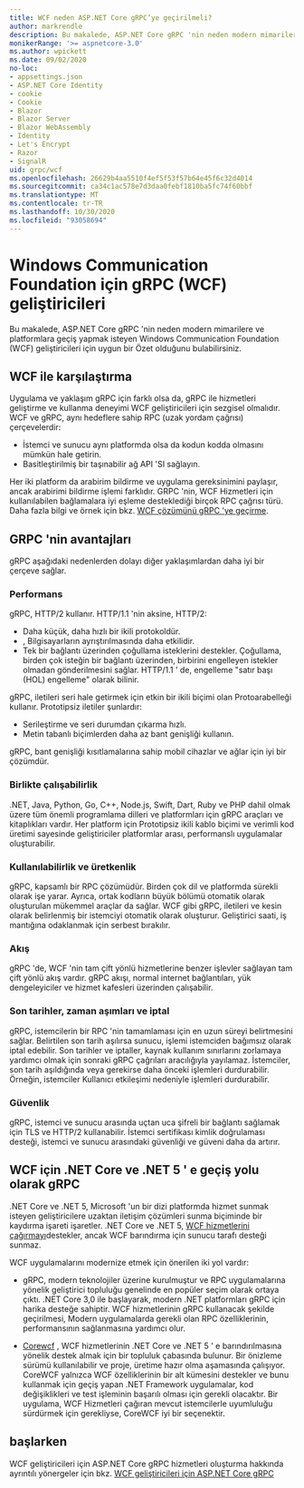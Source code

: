 ```yaml
---
title: WCF neden ASP.NET Core gRPC’ye geçirilmeli?
author: markrendle
description: Bu makalede, ASP.NET Core gRPC 'nin neden modern mimarilere ve platformlara geçiş yapmak isteyen Windows Communication Foundation (WCF) geliştiricileri için uygun bir Özet olduğunu bulabilirsiniz.
monikerRange: '>= aspnetcore-3.0'
ms.author: wpickett
ms.date: 09/02/2020
no-loc:
- appsettings.json
- ASP.NET Core Identity
- cookie
- Cookie
- Blazor
- Blazor Server
- Blazor WebAssembly
- Identity
- Let's Encrypt
- Razor
- SignalR
uid: grpc/wcf
ms.openlocfilehash: 26629b4aa5510f4ef5f53f57b64e45f6c32d4014
ms.sourcegitcommit: ca34c1ac578e7d3daa0febf1810ba5fc74f60bbf
ms.translationtype: MT
ms.contentlocale: tr-TR
ms.lasthandoff: 10/30/2020
ms.locfileid: "93058694"
---
```

# <a name="grpc-for-windows-communication-foundation-wcf-developers"></a>Windows Communication Foundation için gRPC (WCF) geliştiricileri

Bu makalede, ASP.NET Core gRPC 'nin neden modern mimarilere ve platformlara geçiş yapmak isteyen Windows Communication Foundation (WCF) geliştiricileri için uygun bir Özet olduğunu bulabilirsiniz.

## <a name="comparison-to-wcf"></a>WCF ile karşılaştırma

Uygulama ve yaklaşım gRPC için farklı olsa da, gRPC ile hizmetleri geliştirme ve kullanma deneyimi WCF geliştiricileri için sezgisel olmalıdır. WCF ve gRPC, aynı hedeflere sahip RPC (uzak yordam çağrısı) çerçevelerdir:

* İstemci ve sunucu aynı platformda olsa da kodun kodda olmasını mümkün hale getirin.
* Basitleştirilmiş bir taşınabilir ağ API 'SI sağlayın.

Her iki platform da arabirim bildirme ve uygulama gereksinimini paylaşır, ancak arabirimi bildirme işlemi farklıdır. GRPC 'nin, WCF Hizmetleri için kullanılabilen bağlamalara iyi eşleme desteklediği birçok RPC çağrısı türü. Daha fazla bilgi ve örnek için bkz. [WCF çözümünü gRPC 'ye geçirme](/dotnet/architecture/grpc-for-wcf-developers/migrate-wcf-to-grpc).

## <a name="benefits-of-grpc"></a>GRPC 'nin avantajları

gRPC aşağıdaki nedenlerden dolayı diğer yaklaşımlardan daha iyi bir çerçeve sağlar.

### <a name="performance"></a>Performans

gRPC, HTTP/2 kullanır. HTTP/1.1 'nin aksine, HTTP/2:

* Daha küçük, daha hızlı bir ikili protokoldür.
* , Bilgisayarların ayrıştırılmasında daha etkilidir.
* Tek bir bağlantı üzerinden çoğullama isteklerini destekler. Çoğullama, birden çok isteğin bir bağlantı üzerinden, birbirini engelleyen istekler olmadan gönderilmesini sağlar. HTTP/1.1 ' de, engelleme "satır başı (HOL) engelleme" olarak bilinir.

gRPC, iletileri seri hale getirmek için etkin bir ikili biçimi olan Protoarabelleği kullanır. Prototipsiz iletiler şunlardır:
* Serileştirme ve seri durumdan çıkarma hızlı.
* Metin tabanlı biçimlerden daha az bant genişliği kullanın. 

gRPC, bant genişliği kısıtlamalarına sahip mobil cihazlar ve ağlar için iyi bir çözümdür.

### <a name="interoperability"></a>Birlikte çalışabilirlik

.NET, Java, Python, Go, C++, Node.js, Swift, Dart, Ruby ve PHP dahil olmak üzere tüm önemli programlama dilleri ve platformları için gRPC araçları ve kitaplıkları vardır. Her platform için Prototipsiz ikili kablo biçimi ve verimli kod üretimi sayesinde geliştiriciler platformlar arası, performanslı uygulamalar oluşturabilir.

### <a name="usability-and-productivity"></a>Kullanılabilirlik ve üretkenlik

gRPC, kapsamlı bir RPC çözümüdür. Birden çok dil ve platformda sürekli olarak işe yarar. Ayrıca, ortak kodların büyük bölümü otomatik olarak oluşturulan mükemmel araçlar da sağlar. WCF gibi gRPC, iletileri ve kesin olarak belirlenmiş bir istemciyi otomatik olarak oluşturur. Geliştirici saati, iş mantığına odaklanmak için serbest bırakılır.

### <a name="streaming"></a>Akış

gRPC 'de, WCF 'nin tam çift yönlü hizmetlerine benzer işlevler sağlayan tam çift yönlü akış vardır. gRPC akışı, normal internet bağlantıları, yük dengeleyiciler ve hizmet kafesleri üzerinden çalışabilir.

### <a name="deadlines-timeouts-and-cancellation"></a>Son tarihler, zaman aşımları ve iptal

gRPC, istemcilerin bir RPC 'nin tamamlaması için en uzun süreyi belirtmesini sağlar. Belirtilen son tarih aşılırsa sunucu, işlemi istemciden bağımsız olarak iptal edebilir. Son tarihler ve iptaller, kaynak kullanım sınırlarını zorlamaya yardımcı olmak için sonraki gRPC çağrıları aracılığıyla yayılamaz. İstemciler, son tarih aşıldığında veya gerekirse daha önceki işlemleri durdurabilir. Örneğin, istemciler Kullanıcı etkileşimi nedeniyle işlemleri durdurabilir.

### <a name="security"></a>Güvenlik

gRPC, istemci ve sunucu arasında uçtan uca şifreli bir bağlantı sağlamak için TLS ve HTTP/2 kullanabilir. İstemci sertifikası kimlik doğrulaması desteği, istemci ve sunucu arasındaki güvenliği ve güveni daha da artırır.

## <a name="grpc-as-a-migration-path-for-wcf-to-net-core-and-net-5"></a>WCF için .NET Core ve .NET 5 ' e geçiş yolu olarak gRPC

.NET Core ve .NET 5, Microsoft 'un bir dizi platformda hizmet sunmak isteyen geliştiricilere uzaktan iletişim çözümleri sunma biçiminde bir kaydırma işareti işaretler. .NET Core ve .NET 5, [WCF hizmetlerini çağırmayı](/dotnet/core/additional-tools/wcf-web-service-reference-guide)destekler, ancak WCF barındırma için sunucu tarafı desteği sunmaz.

WCF uygulamalarını modernize etmek için önerilen iki yol vardır:

* gRPC, modern teknolojiler üzerine kurulmuştur ve RPC uygulamalarına yönelik geliştirici topluluğu genelinde en popüler seçim olarak ortaya çıktı. .NET Core 3,0 ile başlayarak, modern .NET platformları gRPC için harika desteğe sahiptir. WCF hizmetlerinin gRPC kullanacak şekilde geçirilmesi, Modern uygulamalarda gerekli olan RPC özelliklerinin, performansının sağlanmasına yardımcı olur.

* [Corewcf](https://github.com/CoreWCF/CoreWCF) , WCF hizmetlerinin .NET Core ve .NET 5 ' e barındırılmasına yönelik destek almak için bir topluluk çabasında bulunur. Bir önizleme sürümü kullanılabilir ve proje, üretime hazır olma aşamasında çalışıyor. CoreWCF yalnızca WCF özelliklerinin bir alt kümesini destekler ve bunu kullanmak için geçiş yapan .NET Framework uygulamalar, kod değişiklikleri ve test işleminin başarılı olması için gerekli olacaktır. Bir uygulama, WCF Hizmetleri çağıran mevcut istemcilerle uyumluluğu sürdürmek için gerekliyse, CoreWCF iyi bir seçenektir.

## <a name="get-started"></a>başlarken

WCF geliştiricileri için ASP.NET Core gRPC hizmetleri oluşturma hakkında ayrıntılı yönergeler için bkz. [WCF geliştiricileri için ASP.NET Core gRPC](/dotnet/architecture/grpc-for-wcf-developers)
